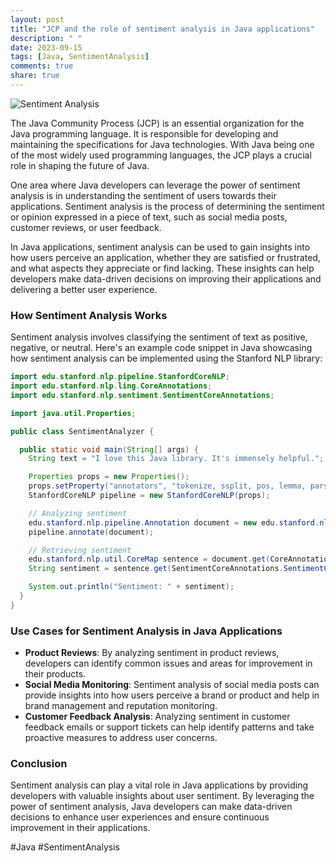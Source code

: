 ```yaml
---
layout: post
title: "JCP and the role of sentiment analysis in Java applications"
description: " "
date: 2023-09-15
tags: [Java, SentimentAnalysis]
comments: true
share: true
---
```


![Sentiment Analysis](https://example.com/sentiment-analysis.jpeg)

The Java Community Process (JCP) is an essential organization for the Java programming language. It is responsible for developing and maintaining the specifications for Java technologies. With Java being one of the most widely used programming languages, the JCP plays a crucial role in shaping the future of Java.

One area where Java developers can leverage the power of sentiment analysis is in understanding the sentiment of users towards their applications. Sentiment analysis is the process of determining the sentiment or opinion expressed in a piece of text, such as social media posts, customer reviews, or user feedback.

In Java applications, sentiment analysis can be used to gain insights into how users perceive an application, whether they are satisfied or frustrated, and what aspects they appreciate or find lacking. These insights can help developers make data-driven decisions on improving their applications and delivering a better user experience.

### How Sentiment Analysis Works

Sentiment analysis involves classifying the sentiment of text as positive, negative, or neutral. Here's an example code snippet in Java showcasing how sentiment analysis can be implemented using the Stanford NLP library:

```java
import edu.stanford.nlp.pipeline.StanfordCoreNLP;
import edu.stanford.nlp.ling.CoreAnnotations;
import edu.stanford.nlp.sentiment.SentimentCoreAnnotations;

import java.util.Properties;

public class SentimentAnalyzer {

  public static void main(String[] args) {
    String text = "I love this Java library. It's immensely helpful.";

    Properties props = new Properties();
    props.setProperty("annotators", "tokenize, ssplit, pos, lemma, parse, sentiment");
    StanfordCoreNLP pipeline = new StanfordCoreNLP(props);

    // Analyzing sentiment
    edu.stanford.nlp.pipeline.Annotation document = new edu.stanford.nlp.pipeline.Annotation(text);
    pipeline.annotate(document);

    // Retrieving sentiment
    edu.stanford.nlp.util.CoreMap sentence = document.get(CoreAnnotations.SentencesAnnotation.class).get(0);
    String sentiment = sentence.get(SentimentCoreAnnotations.SentimentClass.class);

    System.out.println("Sentiment: " + sentiment);
  }
}
```

### Use Cases for Sentiment Analysis in Java Applications

* **Product Reviews**: By analyzing sentiment in product reviews, developers can identify common issues and areas for improvement in their products.
* **Social Media Monitoring**: Sentiment analysis of social media posts can provide insights into how users perceive a brand or product and help in brand management and reputation monitoring.
* **Customer Feedback Analysis**: Analyzing sentiment in customer feedback emails or support tickets can help identify patterns and take proactive measures to address user concerns.

### Conclusion

Sentiment analysis can play a vital role in Java applications by providing developers with valuable insights about user sentiment. By leveraging the power of sentiment analysis, Java developers can make data-driven decisions to enhance user experiences and ensure continuous improvement in their applications.

#Java #SentimentAnalysis